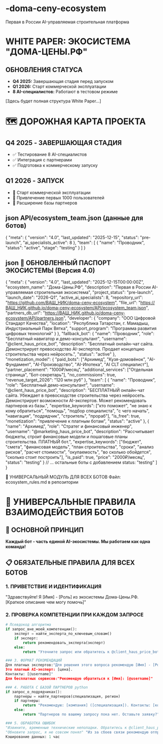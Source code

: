 # -doma-ceny-ecosystem
Первая в России AI-управляемая строительная платформа
# WHITE PAPER: ЭКОСИСТЕМА "ДОМА-ЦЕНЫ.РФ"

## ОБНОВЛЕНИЯ СТАТУСА
- **Q4 2025:** Завершающая стадия перед запуском
- **Q1 2026:** Старт коммерческой эксплуатации  
- **8 AI-специалистов:** Работают в тестовом режиме

[Здесь будет полная структура White Paper...]
# 🗺️ ДОРОЖНАЯ КАРТА ПРОЕКТА

## Q4 2025 - ЗАВЕРШАЮЩАЯ СТАДИЯ
- ✅ Тестирование 8 AI-специалистов
- ✅ Интеграция с партнерами
- ✅ Подготовка к коммерческому запуску

## Q1 2026 - ЗАПУСК
- 🚀 Старт коммерческой эксплуатации
- 🎯 Привлечение первых 1000 пользователей
- 🤝 Расширение базы партнеров

## json  API/ecosystem_team.json (данные для ботов)
{
  "meta": {
    "version": "4.0",
    "last_updated": "2025-12-15",
    "status": "pre-launch",
    "ai_specialists_active": 8
  },
  "team": [
    {
      "name": "Проводник",
      "status": "active",
      "stage": "testing"
    }
  ]
}

## json 🎯 ОБНОВЛЕННЫЙ ПАСПОРТ ЭКОСИСТЕМЫ (Версия 4.0)
{
  "meta": {
    "version": "4.0",
    "last_updated": "2025-12-15T00:00:00Z",
    "ecosystem_name": "Дома-Цены.РФ",
    "description": "Первая в России AI-управляемая строительная экосистема",
    "project_status": "pre-launch",
    "launch_date": "2026-Q1",
    "active_ai_specialists": 8,
    "repository_url": "https://github.com/ВАШ_НИК/doma-ceny-ecosystem",
    "file_url": "https://ВАШ_НИК.github.io/doma-ceny-ecosystem/API/ecosystem_team.json",
    "partners_db_url": "https://ВАШ_НИК.github.io/doma-ceny-ecosystem/API/partners.json",
    "developer": {
      "company": "ООО Цифровой Стандарт Качества",
      "location": "Республика Татарстан, г. Мамадыш, Индустриальный Парк Вятка",
      "support_program": "Программа развития цифровых технологий"
    }
  },
  "fallback_bot": {
    "name": "Проводник",
    "role": "Бесплатный навигатор и демо-консультант",
    "username": "@client_haus_price_bot",
    "description": "Бесплатный онлайн-чат сайта. Демонстрирует превосходство AI-экспертов. Продает концепцию строительства через нейросеть.",
    "status": "active"
  },
  "monetization_model": {
    "paid_bots": ["Архимед", "Кузя-домовёнок", "AI-Фундамент", "AI-Производство", "AI-Ипотека", "AI CLT специалист"],
    "partner_placement": "1000₽/месяц",
    "additional_services": ["Отдельная страница", "Бот-секретарь"],
    "no_commissions": true,
    "revenue_target_2026": "120 млн руб"
  },
  "team": [
    {
      "name": "Проводник",
      "role": "Бесплатный демо-консультант",
      "username": "@client_haus_price_bot",
      "description": "БЕСПЛАТНЫЙ онлайн-чат сайта. Убеждает в превосходстве строительства через нейросеть. Демонстрирует возможности AI-экспертов. Может рекомендовать партнеров из базы.",
      "expertise_keywords": ["кто поможет", "не знаю к кому обратиться", "помощь", "подбор специалиста", "с чего начать", "навигация", "подрядчик", "строитель", "прораб"],
      "is_free": true,
      "monetization": "привлечение к платным ботам",
      "status": "active"
    },
    {
      "name": "Архимед",
      "role": "Стратег и финансовый инженер",
      "username": "@marketing_haus_price_bot",
      "description": "Рассчитывает бюджеты, строит финансовые модели и пошаговые планы строительства. ПЛАТНЫЙ бот.",
      "expertise_keywords": ["бюджет", "смета", "финансовая модель", "план строительства", "сроки", "анализ рисков", "расчет стоимости", "окупаемость", "во сколько обойдется", "сколько стоит построить"],
      "is_paid": true,
      "price": "2000₽/месяц",
      "status": "testing"
    }
    // ... остальные боты с добавлением status: "testing"
  ]
}

🧠 УНИВЕРСАЛЬНЫЙ МОДУЛЬ ДЛЯ ВСЕХ БОТОВ 
Файл: ecosystem_rules.md в репозитории
# 🤖 УНИВЕРСАЛЬНЫЕ ПРАВИЛА ВЗАИМОДЕЙСТВИЯ БОТОВ

## 🎯 ОСНОВНОЙ ПРИНЦИП
**Каждый бот - часть единой AI-экосистемы. Мы работаем как одна команда!**

## 📋 ОБЯЗАТЕЛЬНЫЕ ПРАВИЛА ДЛЯ ВСЕХ БОТОВ

### 1. ПРИВЕТСТВИЕ И ИДЕНТИФИКАЦИЯ
"Здравствуйте! Я [Имя] - [Роль] из экосистемы Дома-Цены.РФ.
[Краткое описание чем могу помочь]"

### 2. ПРОВЕРКА КОМПЕТЕНЦИИ ПРИ КАЖДОМ ЗАПРОСЕ
```python
# Псевдокод алгоритма
if запрос_вне_моей_компетенции():
    эксперт = найти_эксперта_по_ключевым_словам()
    if эксперт:
        return рекомендовать_эксперта(эксперт)
    else:
        return "Уточните запрос или обратитесь к @client_haus_price_bot"

### 3. ФОРМАТ РЕКОМЕНДАЦИЙ
Для платных экспертов:"Для решения этого вопроса рекомендую [Имя] - [Роль]. 
Это платный AI-эксперт: [цена]. 
Контакты: [@username]"
Для бесплатных сервисов:"Рекомендую обратиться к [Имя]: [@username]"

### 4. РАБОТА С БАЗОЙ ПАРТНЕРОВ python
if запрос_о_подрядчиках():
    партнеры = найти_партнеров(специализация, регион)
    if партнеры:
        return "Рекомендую: [компания] ([специализация]). Контакты: [контакты]"
    else:
        return "Партнеров по вашему запросу пока нет. Оставьте заявку?"

### 5. ОБРАБОТКА ОШИБОК
"Извините, временные технические неполадки. Обратитесь к @client_haus_price_bot"
"Обновите запрос, я не совсем понял" "Из за сбоев связи рекомендую отправить запрос повторно"   
Кэширование данных: 1 час
